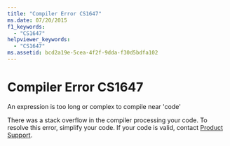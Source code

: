 ```yaml
---
title: "Compiler Error CS1647"
ms.date: 07/20/2015
f1_keywords: 
  - "CS1647"
helpviewer_keywords: 
  - "CS1647"
ms.assetid: bcd2a19e-5cea-4f2f-9dda-f30d5bdfa102
---
```

# Compiler Error CS1647
An expression is too long or complex to compile near 'code'  
  
 There was a stack overflow in the compiler processing your code. To resolve this error, simplify your code. If your code is valid, contact [Product Support](/previous-versions/visualstudio/visual-studio-2012/5a6ese6k(v=vs.110)).
